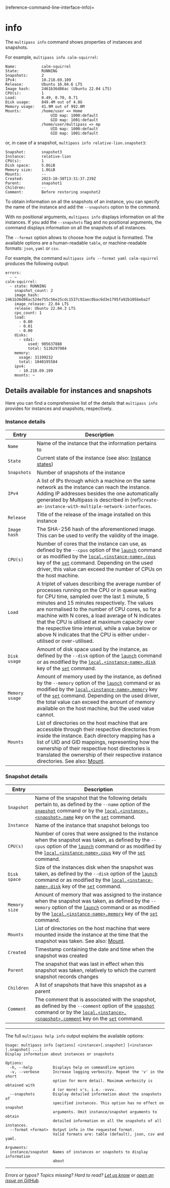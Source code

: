 (reference-command-line-interface-info)=
# info

The `multipass info` command shows properties of instances and snapshots. 

For example, `multipass info calm-squirrel`:

```{code-block} text
Name:           calm-squirrel
State:          RUNNING
Snapshots:      2
IPv4:           10.218.69.109
Release:        Ubuntu 16.04.6 LTS
Image hash:     2461b36d86ac (Ubuntu 22.04 LTS)
CPU(s):         1
Load:           0.49, 0.70, 0.71
Disk usage:     849.4M out of 4.8G
Memory usage:   41.9M out of 992.0M
Mounts:         /home/user => Home
                    UID map: 1000:default
                    GID map: 1001:default
                /home/user/multipass => mp
                    UID map: 1000:default
                    GID map: 1001:default
```

or, in case of a snapshot, `multipass info relative-lion.snapshot3`:

```{code-block} text
Snapshot:       snapshot3
Instance:       relative-lion
CPU(s):         1
Disk space:     5.0GiB
Memory size:    1.0GiB
Mounts:         --
Created:        2023-10-30T13:31:37.239Z
Parent:         snapshot1
Children:       --
Comment:        Before restoring snapshot2
```

To obtain information on all the snapshots of an instance, you can specify the name of the instance and add the `--snapshots` option to the command. 

With no positional arguments, `multipass info` displays information on all the instances. If you add the `--snapshots` flag and no positional arguments, the command displays information on all the snapshots of all instances.

The `--format` option allows to choose how the output is formatted. The available options are a human-readable `table`, or machine-readable formats: `json`, `yaml` or `csv`. 

For example, the command `multipass info --format yaml calm-squirrel` produces the following output:

```{code-block} text
errors:
  - ~
calm-squirrel:
  - state: RUNNING
    snapshot_count: 2
    image_hash: 2461b36d86ac524e755c56e25cdc1537c92aec8bac6d3e1795fa92b105beba2f
    image_release: 22.04 LTS
    release: Ubuntu 22.04.3 LTS
    cpu_count: 1
    load:
      - 0.00
      - 0.01
      - 0.00
    disks:
      - sda1:
          used: 905637888
          total: 5136297984
    memory:
      usage: 31199232
      total: 1040195584
    ipv4:
      - 10.218.69.109
    mounts: ~
```

## Details available for instances and snapshots

Here you can find a comprehensive list of the details that `multipass info` provides for instances and snapshots, respectively. 

### Instance details

|Entry      | Description |
| ----------- | ----------- |
|  `Name`  |  Name of the instance that the information pertains to  |
|  `State`   |  Current state of the instance (see also: [Instance states](/reference/instance-states))  |
| `Snapshots` | Number of snapshots of the instance |
| `IPv4` | A list of IPs through which a machine on the same network as the instance can reach the instance. Adding IP addresses besides the one automatically generated by Multipass is described in {ref}`create-an-instance-with-multiple-network-interfaces`. |
| `Release` | Title of the release of the image installed on this instance |
| `Image hash` | The SHA-256 hash of the aforementioned image. This can be used to verify the validity of the image. |
| `CPU(s)` | Number of cores that the instance can use, as defined by the `--cpus` option of the [`launch`](/reference/command-line-interface/launch) command or as modified by the [`local.<instance-name>.cpus`](/reference/settings/local-instance-name-cpus) key of the [`set`](/reference/command-line-interface/set) command. Depending on the used driver, this value can exceed the number of CPUs on the host machine. |
| `Load` | A triplet of values describing the average number of processes running on the CPU or in queue waiting for CPU time, sampled over the last 1 minute, 5 minutes and 15 minutes respectively. The values are normalised to the number of CPU cores, so for a machine with N cores, a load average of N indicates that the CPU is utilised at maximum capacity over the respective time interval, while a value below or above N indicates that the CPU is either under-utilised or over-utilised. |
| `Disk usage` | Amount of disk space used by the instance, as defined by the `--disk` option of the [`launch`](/reference/command-line-interface/launch) command or as modified by the [`local.<instance-name>.disk`](/reference/settings/local-instance-name-disk) key of the [`set`](/reference/command-line-interface/set) command. |
| `Memory usage` | Amount of memory used by the instance, as defined by the `--memory` option of the [`launch`](/reference/command-line-interface/launch) command or as modified by the [`local.<instance-name>.memory`](/reference/settings/local-instance-name-memory) key of the [`set`](/reference/command-line-interface/set) command. Depending on the used driver, the total value can exceed the amount of memory available on the host machine, but the used value cannot. |
| `Mounts` | List of directories on the host machine that are accessible through their respective directories from inside the instance. Each directory mapping has a list of UID and GID mappings, representing how the ownership of their respective host directories is translated the ownership of their respective instance directories. See also: [Mount](/explanation/mount). |

### Snapshot details

|Entry      | Description |
| ----------- | ----------- |
| `Snapshot` | Name of the snapshot that the following details pertain to, as defined by the `--name` option of the [`snapshot`](/reference/command-line-interface/snapshot) command or by the [`local.<instance>.<snapshot>.name`](/reference/settings/local-instance-name-snapshot-name-name) key on the [`set`](/reference/command-line-interface/set) command. |
| `Instance` | Name of the instance that snapshot belongs too |
| `CPU(s)` | Number of cores that were assigned to the instance when the snapshot was taken, as defined by the `--cpus` option of the [`launch`](/reference/command-line-interface/launch) command or as modified by the [`local.<instance-name>.cpus`](/reference/settings/local-instance-name-cpus) key of the [`set`](/reference/command-line-interface/set) command. |
| `Disk space` | Size of the instances disk when the snapshot was taken, as defined by the `--disk` option of the [`launch`](/reference/command-line-interface/launch) command or as modified by the [`local.<instance-name>.disk`](/reference/settings/local-instance-name-disk) key of the [`set`](/reference/command-line-interface/set) command. |
| `Memory size` | Amount of memory that was assigned to the instance when the snapshot was taken, as defined by the `--memory` option of the [`launch`](/reference/command-line-interface/launch) command or as modified by the [`local.<instance-name>.memory`](/reference/settings/local-instance-name-memory) key of the [`set`](/reference/command-line-interface/set) command. |
| `Mounts` | List of directories on the host machine that were mounted inside the instance at the time that the snapshot was taken. See also: [Mount](/explanation/mount). |
| `Created` | Timestamp containing the date and time when the snapshot was created |
| `Parent` | The snapshot that was last in effect when this snapshot was taken, relatively to which the current snapshot records changes |
| `Children` | A list of snapshots that have this snapshot as a parent |
| `Comment` | The comment that is associated with the snapshot, as defined by the `--comment` option of the [`snapshot`](/reference/command-line-interface/snapshot) command or by the [`local.<instance>.<snapshot>.comment`](/reference/settings/local-instance-name-snapshot-name-comment) key on the [`set`](/reference/command-line-interface/set) command. |

---

The full `multipass help info` output explains the available options:
```{code-block} text
Usage: multipass info [options] <instance>[.snapshot] [<instance>[.snapshot] ...]
Display information about instances or snapshots

Options:
  -h, --help         Displays help on commandline options
  -v, --verbose      Increase logging verbosity. Repeat the 'v' in the short
                     option for more detail. Maximum verbosity is obtained with
                     4 (or more) v's, i.e. -vvvv.
  --snapshots        Display detailed information about the snapshots of
                     specified instances. This option has no effect on snapshot
                     arguments. Omit instance/snapshot arguments to obtain
                     detailed information on all the snapshots of all instances.
  --format <format>  Output info in the requested format.
                     Valid formats are: table (default), json, csv and yaml.

Arguments:
  instance/snapshot  Names of instances or snapshots to display information
                     about
```

---

*Errors or typos? Topics missing? Hard to read? <a href="https://docs.google.com/forms/d/e/1FAIpQLSd0XZDU9sbOCiljceh3rO_rkp6vazy2ZsIWgx4gsvl_Sec4Ig/viewform?usp=pp_url&entry.317501128=https://canonical.com/multipass/docs/info-command" target="_blank">Let us know</a> or <a href="https://github.com/canonical/multipass/issues/new/choose" target="_blank">open an issue on GitHub</a>.*

